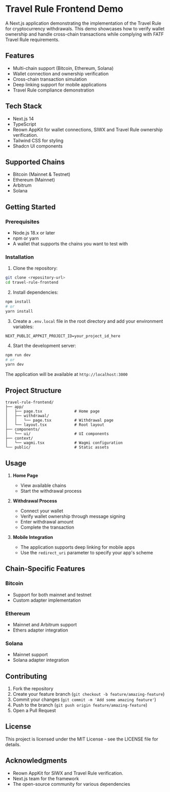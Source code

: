 # Travel Rule Frontend Demo

A Next.js application demonstrating the implementation of the Travel Rule for cryptocurrency withdrawals. This demo showcases how to verify wallet ownership and handle cross-chain transactions while complying with FATF Travel Rule requirements.

## Features

- Multi-chain support (Bitcoin, Ethereum, Solana)
- Wallet connection and ownership verification
- Cross-chain transaction simulation
- Deep linking support for mobile applications
- Travel Rule compliance demonstration

## Tech Stack

- Next.js 14
- TypeScript
- Reown AppKit for wallet connections, SIWX and Travel Rule ownership verification.
- Tailwind CSS for styling
- Shadcn UI components

## Supported Chains

- Bitcoin (Mainnet & Testnet)
- Ethereum (Mainnet)
- Arbitrum
- Solana

## Getting Started

### Prerequisites

- Node.js 18.x or later
- npm or yarn
- A wallet that supports the chains you want to test with

### Installation

1. Clone the repository:
```bash
git clone <repository-url>
cd travel-rule-frontend
```

2. Install dependencies:
```bash
npm install
# or
yarn install
```

3. Create a `.env.local` file in the root directory and add your environment variables:
```env
NEXT_PUBLIC_APPKIT_PROJECT_ID=your_project_id_here
```

4. Start the development server:
```bash
npm run dev
# or
yarn dev
```

The application will be available at `http://localhost:3000`

## Project Structure

```
travel-rule-frontend/
├── app/
│   ├── page.tsx              # Home page
│   ├── withdrawal/
│   │   └── page.tsx          # Withdrawal page
│   └── layout.tsx            # Root layout
├── components/
│   └── ui/                   # UI components
├── context/
│   └── wagmi.tsx             # Wagmi configuration
└── public/                   # Static assets
```

## Usage

1. **Home Page**
   - View available chains
   - Start the withdrawal process

2. **Withdrawal Process**
   - Connect your wallet
   - Verify wallet ownership through message signing
   - Enter withdrawal amount
   - Complete the transaction

3. **Mobile Integration**
   - The application supports deep linking for mobile apps
   - Use the `redirect_uri` parameter to specify your app's scheme

## Chain-Specific Features

### Bitcoin
- Support for both mainnet and testnet
- Custom adapter implementation

### Ethereum
- Mainnet and Arbitrum support
- Ethers adapter integration

### Solana
- Mainnet support
- Solana adapter integration

## Contributing

1. Fork the repository
2. Create your feature branch (`git checkout -b feature/amazing-feature`)
3. Commit your changes (`git commit -m 'Add some amazing feature'`)
4. Push to the branch (`git push origin feature/amazing-feature`)
5. Open a Pull Request

## License

This project is licensed under the MIT License - see the LICENSE file for details.

## Acknowledgments

- Reown AppKit for SIWX and Travel Rule verification.
- Next.js team for the framework
- The open-source community for various dependencies 